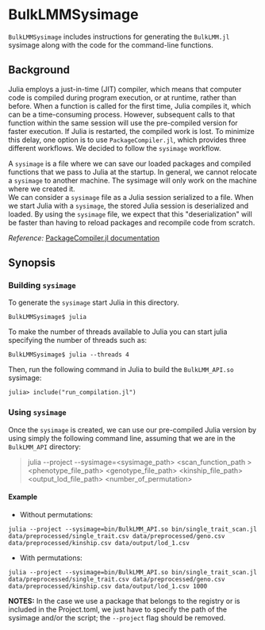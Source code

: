 # BulkLMMSysimage

`BulkLMMSysimage` includes instructions for generating the `BulkLMM.jl` sysimage along with the code for the command-line functions.

## Background  

Julia employs a just-in-time (JIT) compiler, which means that computer code is compiled during program execution, or at runtime, rather than before. When a function is called for the first time, Julia compiles it, which can be a time-consuming process. However, subsequent calls to that function within the same session will use the pre-compiled version for faster execution. If Julia is restarted, the compiled work is lost. To minimize this delay, one option is to use `PackageCompiler.jl`, which provides three different workflows. We decided to follow the `sysimage` workflow.

A `sysimage` is a file where we can save our loaded packages and compiled functions that we pass to Julia at the startup. In general, we cannot relocate a `sysimage` to another machine. The sysimage will only work on the machine where we created it.     
We can consider a `sysimage` file as a Julia session serialized to a file. When we start Julia with a `sysimage`, the stored Julia session is deserialized and loaded. By using the `sysimage` file, we expect that this "deserialization" will be faster than having to reload packages and recompile code from scratch.


*Reference:* [PackageCompiler.jl documentation](https://julialang.github.io/PackageCompiler.jl/stable/index.html)



## Synopsis

### Building `sysimage`

To generate the `sysimage` start Julia in this directory. 
```
BulkLMMSysimage$ julia
```

To make the number of threads available to Julia you can start julia specifying the number of threads such as:

```
BulkLMMSysimage$ julia --threads 4
```

Then, run the following command in Julia to build the `BulkLMM_API.so` sysimage:

```
julia> include("run_compilation.jl")
```

### Using `sysimage`

Once the `sysimage` is created, we can use our pre-compiled Julia version by using simply the following command line, assuming that we are in the `BulkLMM_API` directory:   


> julia --project --sysimage=<sysimage_path> <scan_function_path > <phenotype_file_path> <genotype_file_path> <kinship_file_path> <output_lod_file_path> <number_of_permutation>

#### Example
- Without permutations:
```
julia --project --sysimage=bin/BulkLMM_API.so bin/single_trait_scan.jl data/preprocessed/single_trait.csv data/preprocessed/geno.csv data/preprocessed/kinship.csv data/output/lod_1.csv
```

- With permutations:   
```
julia --project --sysimage=bin/BulkLMM_API.so bin/single_trait_scan.jl data/preprocessed/single_trait.csv data/preprocessed/geno.csv data/preprocessed/kinship.csv data/output/lod_1.csv 1000 
```




**NOTES:** In the case we use a package that belongs to the registry or is included in the Project.toml, we just have to specify the path of the sysimage and/or the script; the `--project` flag should be removed. 

